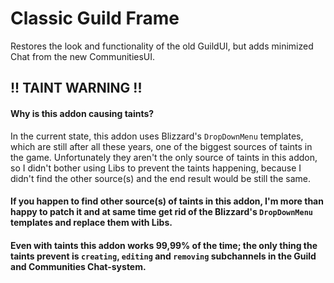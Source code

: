 # Classic Guild Frame

Restores the look and functionality of the old GuildUI, but adds minimized Chat from the new CommunitiesUI.

## !! TAINT WARNING !!
#### Why is this addon causing taints?
In the current state, this addon uses Blizzard's `DropDownMenu` templates, which are still after all these years, one of the biggest sources of taints in the game. Unfortunately they aren't the only source of taints in this addon, so I didn't bother using Libs to prevent the taints happening, because I didn't find the other source(s) and the end result would be still the same.
#### If you happen to find other source(s) of taints in this addon, I'm more than happy to patch it and at same time get rid of the Blizzard's `DropDownMenu` templates and replace them with Libs.
#### Even with taints this addon works 99,99% of the time; the only thing the taints prevent is `creating`, `editing` and `removing` subchannels in the Guild and Communities Chat-system.